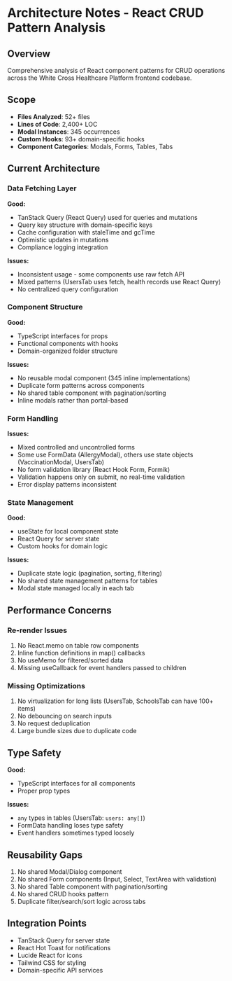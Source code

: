 # Architecture Notes - React CRUD Pattern Analysis

## Overview
Comprehensive analysis of React component patterns for CRUD operations across the White Cross Healthcare Platform frontend codebase.

## Scope
- **Files Analyzed**: 52+ files
- **Lines of Code**: 2,400+ LOC
- **Modal Instances**: 345 occurrences
- **Custom Hooks**: 93+ domain-specific hooks
- **Component Categories**: Modals, Forms, Tables, Tabs

## Current Architecture

### Data Fetching Layer
**Good:**
- TanStack Query (React Query) used for queries and mutations
- Query key structure with domain-specific keys
- Cache configuration with staleTime and gcTime
- Optimistic updates in mutations
- Compliance logging integration

**Issues:**
- Inconsistent usage - some components use raw fetch API
- Mixed patterns (UsersTab uses fetch, health records use React Query)
- No centralized query configuration

### Component Structure
**Good:**
- TypeScript interfaces for props
- Functional components with hooks
- Domain-organized folder structure

**Issues:**
- No reusable modal component (345 inline implementations)
- Duplicate form patterns across components
- No shared table component with pagination/sorting
- Inline modals rather than portal-based

### Form Handling
**Issues:**
- Mixed controlled and uncontrolled forms
- Some use FormData (AllergyModal), others use state objects (VaccinationModal, UsersTab)
- No form validation library (React Hook Form, Formik)
- Validation happens only on submit, no real-time validation
- Error display patterns inconsistent

### State Management
**Good:**
- useState for local component state
- React Query for server state
- Custom hooks for domain logic

**Issues:**
- Duplicate state logic (pagination, sorting, filtering)
- No shared state management patterns for tables
- Modal state managed locally in each tab

## Performance Concerns

### Re-render Issues
1. No React.memo on table row components
2. Inline function definitions in map() callbacks
3. No useMemo for filtered/sorted data
4. Missing useCallback for event handlers passed to children

### Missing Optimizations
1. No virtualization for long lists (UsersTab, SchoolsTab can have 100+ items)
2. No debouncing on search inputs
3. No request deduplication
4. Large bundle sizes due to duplicate code

## Type Safety
**Good:**
- TypeScript interfaces for all components
- Proper prop types

**Issues:**
- `any` types in tables (UsersTab: `users: any[]`)
- FormData handling loses type safety
- Event handlers sometimes typed loosely

## Reusability Gaps
1. No shared Modal/Dialog component
2. No shared Form components (Input, Select, TextArea with validation)
3. No shared Table component with pagination/sorting
4. No shared CRUD hooks pattern
5. Duplicate filter/search/sort logic across tabs

## Integration Points
- TanStack Query for server state
- React Hot Toast for notifications
- Lucide React for icons
- Tailwind CSS for styling
- Domain-specific API services
